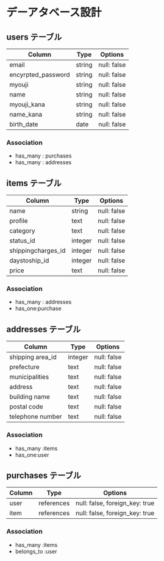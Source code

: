 # デーアタベース設計

## users テーブル

| Column               | Type   | Options     |
| ------------------   | ------ | ----------- |
| email                | string | null: false |
| encyrpted_password   | string | null: false |
| myouji               | string | null: false |
| name                 | string | null: false |
| myouji_kana          | string | null: false |
| name_kana            | string | null: false |
| birth_date           | date   | null: false |

### Association

- has_many : purchases
- has_many : addresses 

## items テーブル

| Column              | Type       | Options                        |
| ----------          | ---------- | ------------------------------ |
| name                | string     | null: false                    |
| profile             | text       | null: false                    |
| category            | text       | null: false                    |
| status_id           | integer    | null: false                    |
| shippingcharges_id  | integer    | null: false                    |
| daystoship_id       | integer    | null: false                    |
| price               | text       | null: false                    |


### Association

- has_many : addresses 
- has_one:purchase


## addresses テーブル

| Column           | Type       | Options                        |
| ------------     | ---------- | ------------------------------ |
| shipping area_id | integer    | null: false                    |
| prefecture       | text       | null: false                    |
| municipalities   | text       | null: false                    |
| address          | text       | null: false                    |
| building name    | text       | null: false                    |
| postal code      | text       | null: false                    |
| telephone number | text       | null: false                    |


### Association

- has_many :items
- has_one:user


## purchases テーブル

| Column        | Type       | Options                        |
| ------------  | ---------- | ------------------------------ |
| user          | references | null: false, foreign_key: true |
| item          | references | null: false, foreign_key: true |


### Association

- has_many :items
- belongs_to :user
